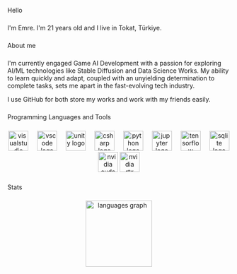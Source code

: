 <p1 align="center">Hello</p1>

###

<p align="left">I'm Emre. I'm 21 years old and I live in Tokat, Türkiye.</p>

###

<p2 align="center">About me</p2>

###

<p4 align="left">I'm currently engaged Game AI Development with a passion for exploring AI/ML technologies like Stable Diffusion and Data Science Works. My ability to learn quickly and adapt, coupled with an unyielding determination to complete tasks, sets me apart in the fast-evolving tech industry.</p4>

<p4 align="left">I use GitHub for both store my works and work with my friends easily.</p4>

###

<p2 align="center">Programming Languages and Tools</p2>

###

<div align="center">
  
  <img href="https://visualstudio.microsoft.com" src="https://skillicons.dev/icons?i=visualstudio" height="45" alt="visualstudio logo"  />
  <img width="12" />
  <img href="https://code.visualstudio.com/" src="https://cdn.simpleicons.org/visualstudiocode/007ACC" height="45" alt="vscode logo"  />
  <img width="12" />
  <img href="https://unity.com/" src="https://skillicons.dev/icons?i=unity" height="45" alt="unity logo"  />
  <img width="12" />
  <img href="https://learn.microsoft.com/en-us/dotnet/csharp/" src="https://cdn.jsdelivr.net/gh/devicons/devicon/icons/csharp/csharp-original.svg" height="45" alt="csharp logo"  />
  <img width="12" />
  <img href="https://www.python.org/" src="https://cdn.jsdelivr.net/gh/devicons/devicon/icons/python/python-original.svg" height="45" alt="python logo"  />
  <img width="12" />
  <img href="https://jupyter.org/" src="https://cdn.jsdelivr.net/gh/devicons/devicon/icons/jupyter/jupyter-original-wordmark.svg" height="45" alt="jupyter logo"  />
  <img width="12" />
  <img href="https://www.tensorflow.org/?hl=tr" src="https://cdn.jsdelivr.net/gh/devicons/devicon/icons/tensorflow/tensorflow-original.svg" height="45" alt="tensorflow logo"  />
  <img width="12" />
  <img href="https://www.sqlite.org/index.html" src="https://cdn.jsdelivr.net/gh/devicons/devicon/icons/sqlite/sqlite-original.svg" height="45" alt="sqlite logo"  />
  <img href="https://developer.nvidia.com/cuda-toolkit" src="https://repository-images.githubusercontent.com/298657618/9833ec91-3c93-41d8-a2cd-77828ae7adcb" height="45" alt="nvidia cuda logo"  />
  <img src="https://seeklogo.com/images/N/nvidia-rtx-logo-F282CD4FFB-seeklogo.com.png" height="45" alt="nvidia rtx logo"  />
  
</div>

###

<p2 align="center">Stats</p2>

###

<div align="center">
  <img src="https://github-readme-stats.vercel.app/api/top-langs?username=emre570&locale=en&hide_title=true&layout=compact&card_width=320&langs_count=5&theme=nightowl&hide_border=true&order=2" height="150" alt="languages graph"  />
</div>

###
